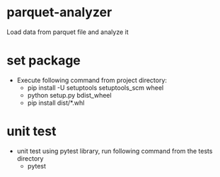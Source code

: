 # parquet-analyzer
Load data from parquet file and analyze it

# set package
- Execute following command from project directory:
    - pip install -U setuptools setuptools_scm wheel
    - python setup.py bdist_wheel
    - pip install dist/*.whl
# unit test
- unit test using pytest library, run following command from the tests directory
    - pytest
